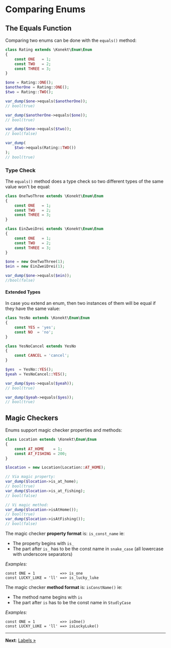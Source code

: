 # Comparing Enums

## The Equals Function

Comparing two enums can be done with the `equals()` method:

```php
class Rating extends \Konekt\Enum\Enum
{
    const ONE   = 1;
    const TWO   = 2;
    const THREE = 3;
}

$one = Rating::ONE();
$anotherOne = Rating::ONE();
$two = Rating::TWO();

var_dump($one->equals($anotherOne));
// bool(true)

var_dump($anotherOne->equals($one));
// bool(true)

var_dump($one->equals($two));
// bool(false)

var_dump(
    $two->equals(Rating::TWO())
);
// bool(true)
```

### Type Check

The `equals()` method does a type check so two different types of the same value won't be equal:

```php
class OneTwoThree extends \Konekt\Enum\Enum
{
    const ONE   = 1;
    const TWO   = 2;
    const THREE = 3;
}

class EinZweiDrei extends \Konekt\Enum\Enum
{
    const ONE   = 1;
    const TWO   = 2;
    const THREE = 3;
}

$one = new OneTwoThree(1);
$ein = new EinZweiDrei(1);

var_dump($one->equals($ein));
//bool(false)
```

#### Extended Types

In case you extend an enum, then two instances of them will be equal if they have the same value:

```php
class YesNo extends \Konekt\Enum\Enum
{
    const YES = 'yes';
    const NO  = 'no';
}

class YesNoCancel extends YesNo
{
    const CANCEL = 'cancel';
}

$yes  = YesNo::YES();
$yeah = YesNoCancel::YES(); 

var_dump($yes->equals($yeah));
// bool(true)

var_dump($yeah->equals($yes));
// bool(true)
```

## Magic Checkers

Enums support magic checker properties and methods:

```php
class Location extends \Konekt\Enum\Enum
{
    const AT_HOME    = 1;
    const AT_FISHING = 200;
}

$location = new Location(Location::AT_HOME);

// Via magic property:
var_dump($location->is_at_home);
// bool(true)
var_dump($location->is_at_fishing);
// bool(false)

// Vi magic method:
var_dump($location->isAtHome());
// bool(true)
var_dump($location->isAtFishing());
// bool(false)
```

The magic checker **property format** is: `is_const_name` ie:

- The property begins with `is_`
- The part after `is_` has to be the const name in `snake_case` (all lowercase with underscore separators)

_Examples:_
```
const ONE = 1           =>> is_one
const LUCKY_LUKE = 'll' ==> is_lucky_luke
```

The magic checker **method format** is: `isConstName()` ie:

- The method name begins with `is`
- The part after `is` has to be the const name in `StudlyCase`

_Examples:_
```
const ONE = 1           =>> isOne()
const LUCKY_LUKE = 'll' ==> isLuckyLuke()
```

---

**Next**: [Labels &raquo;](labels.md)